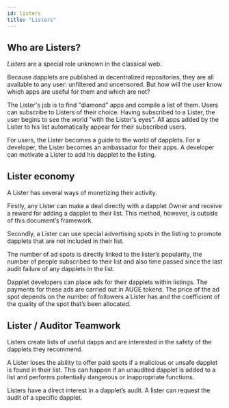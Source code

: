 ```yaml
---
id: listers
title: "Listers"
---
```


## Who are Listers?
*Listers* are a special role unknown in the classical web.

Because dapplets are published in decentralized repositories, they are all available to any user: unfiltered and uncensored. But how will the user know which apps are useful for them and which are not?

The Lister's job is to find "diamond" apps and compile a list of them. Users can subscribe to Listers of their choice. Having subscribed to a Lister, the user begins to see the world "with the Lister's eyes". All apps added by the Lister to his list automatically appear for their subscribed users.

For users, the Lister becomes a guide to the world of dapplets. For a developer, the Lister becomes an ambassador for their apps. A developer can motivate a Lister to add his dapplet to the listing.

## Lister economy
A Lister has several ways of monetizing their activity.

Firstly, any Lister can make a deal directly with a dapplet Owner and receive a reward for adding a dapplet to their list. This method, however, is outside of this document’s framework.

Secondly, a Lister can use special advertising spots in the listing to promote dapplets that are not included in their list. 

The number of ad spots is directly linked to the lister’s popularity, the number of people subscribed to their list and also time passed since the last audit failure of any dapplets in the list.

Dapplet developers can place ads for their dapplets within listings. The payments for these ads are carried out in AUGE tokens. The price of the ad spot depends on the number of followers a Lister has and the coefficient of the quality of the spot that’s been allocated.

## Lister / Auditor Teamwork
Listers create lists of useful dapps and are interested in the safety of the dapplets they recommend.

A Lister loses the ability to offer paid spots if a malicious or unsafe dapplet is found in their list. This can happen if an unaudited dapplet is added to a list and performs potentially dangerous or inappropriate functions. 

Listers have a direct interest in a dapplet’s audit. A lister can request the audit of a specific dapplet.
